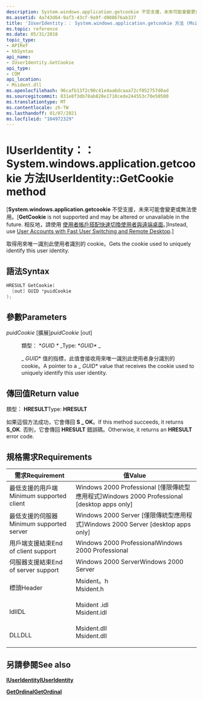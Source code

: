 ```yaml
---
description: System.windows.application.getcookie 不受支援，未來可能會變更或無法使用。 相反地，請使用使用者帳戶搭配快速切換使用者與遠端桌面。
ms.assetid: 4a743d64-9af3-43cf-9a9f-d808676ab337
title: 'IUserIdentity：： System.windows.application.getcookie 方法 (Msident .h) '
ms.topic: reference
ms.date: 05/31/2018
topic_type:
- APIRef
- kbSyntax
api_name:
- IUserIdentity.GetCookie
api_type:
- COM
api_location:
- Msident.dll
ms.openlocfilehash: 96cafb13f2c90c41e4aa6dcaaa72cf052757d0ad
ms.sourcegitcommit: 831e8f3db78ab820e1710cede244553c70e50500
ms.translationtype: MT
ms.contentlocale: zh-TW
ms.lasthandoff: 01/07/2021
ms.locfileid: "104972329"
---
```

# <a name="iuseridentitygetcookie-method"></a><span data-ttu-id="1344b-104">IUserIdentity：： System.windows.application.getcookie 方法</span><span class="sxs-lookup"><span data-stu-id="1344b-104">IUserIdentity::GetCookie method</span></span>

<span data-ttu-id="1344b-105">\[**System.windows.application.getcookie** 不受支援，未來可能會變更或無法使用。</span><span class="sxs-lookup"><span data-stu-id="1344b-105">\[**GetCookie** is not supported and may be altered or unavailable in the future.</span></span> <span data-ttu-id="1344b-106">相反地，請使用 [使用者帳戶搭配快速切換使用者與遠端桌面](fastuserswitching.md)。\]</span><span class="sxs-lookup"><span data-stu-id="1344b-106">Instead, use [User Accounts with Fast User Switching and Remote Desktop](fastuserswitching.md).\]</span></span>

<span data-ttu-id="1344b-107">取得用來唯一識別此使用者識別的 cookie。</span><span class="sxs-lookup"><span data-stu-id="1344b-107">Gets the cookie used to uniquely identify this user identity.</span></span>

## <a name="syntax"></a><span data-ttu-id="1344b-108">語法</span><span class="sxs-lookup"><span data-stu-id="1344b-108">Syntax</span></span>


```C++
HRESULT GetCookie(
  [out] GUID *puidCookie
);
```



## <a name="parameters"></a><span data-ttu-id="1344b-109">參數</span><span class="sxs-lookup"><span data-stu-id="1344b-109">Parameters</span></span>

<dl> <dt>

<span data-ttu-id="1344b-110">*puidCookie* \[擴展\]</span><span class="sxs-lookup"><span data-stu-id="1344b-110">*puidCookie* \[out\]</span></span>
</dt> <dd>

<span data-ttu-id="1344b-111">類型： \**GUID \** _</span><span class="sxs-lookup"><span data-stu-id="1344b-111">Type: \**GUID\** _</span></span>

<span data-ttu-id="1344b-112">_ *GUID*\* 值的指標，此值會接收用來唯一識別此使用者身分識別的 cookie。</span><span class="sxs-lookup"><span data-stu-id="1344b-112">A pointer to a _ *GUID*\* value that receives the cookie used to uniquely identify this user identity.</span></span>

</dd> </dl>

## <a name="return-value"></a><span data-ttu-id="1344b-113">傳回值</span><span class="sxs-lookup"><span data-stu-id="1344b-113">Return value</span></span>

<span data-ttu-id="1344b-114">類型： **HRESULT**</span><span class="sxs-lookup"><span data-stu-id="1344b-114">Type: **HRESULT**</span></span>

<span data-ttu-id="1344b-115">如果這個方法成功，它會傳回 **S \_ OK**。</span><span class="sxs-lookup"><span data-stu-id="1344b-115">If this method succeeds, it returns **S\_OK**.</span></span> <span data-ttu-id="1344b-116">否則，它會傳回 **HRESULT** 錯誤碼。</span><span class="sxs-lookup"><span data-stu-id="1344b-116">Otherwise, it returns an **HRESULT** error code.</span></span>

## <a name="requirements"></a><span data-ttu-id="1344b-117">規格需求</span><span class="sxs-lookup"><span data-stu-id="1344b-117">Requirements</span></span>



| <span data-ttu-id="1344b-118">需求</span><span class="sxs-lookup"><span data-stu-id="1344b-118">Requirement</span></span> | <span data-ttu-id="1344b-119">值</span><span class="sxs-lookup"><span data-stu-id="1344b-119">Value</span></span> |
|-------------------------------------|----------------------------------------------------------------------------------------|
| <span data-ttu-id="1344b-120">最低支援的用戶端</span><span class="sxs-lookup"><span data-stu-id="1344b-120">Minimum supported client</span></span><br/> | <span data-ttu-id="1344b-121">Windows 2000 Professional \[僅限傳統型應用程式\]</span><span class="sxs-lookup"><span data-stu-id="1344b-121">Windows 2000 Professional \[desktop apps only\]</span></span><br/>                             |
| <span data-ttu-id="1344b-122">最低支援的伺服器</span><span class="sxs-lookup"><span data-stu-id="1344b-122">Minimum supported server</span></span><br/> | <span data-ttu-id="1344b-123">Windows 2000 Server \[僅限傳統型應用程式\]</span><span class="sxs-lookup"><span data-stu-id="1344b-123">Windows 2000 Server \[desktop apps only\]</span></span><br/>                                   |
| <span data-ttu-id="1344b-124">用戶端支援結束</span><span class="sxs-lookup"><span data-stu-id="1344b-124">End of client support</span></span><br/>    | <span data-ttu-id="1344b-125">Windows 2000 Professional</span><span class="sxs-lookup"><span data-stu-id="1344b-125">Windows 2000 Professional</span></span><br/>                                                   |
| <span data-ttu-id="1344b-126">伺服器支援結束</span><span class="sxs-lookup"><span data-stu-id="1344b-126">End of server support</span></span><br/>    | <span data-ttu-id="1344b-127">Windows 2000 Server</span><span class="sxs-lookup"><span data-stu-id="1344b-127">Windows 2000 Server</span></span><br/>                                                         |
| <span data-ttu-id="1344b-128">標頭</span><span class="sxs-lookup"><span data-stu-id="1344b-128">Header</span></span><br/>                   | <dl> <span data-ttu-id="1344b-129"><dt>Msident。h</dt></span><span class="sxs-lookup"><span data-stu-id="1344b-129"><dt>Msident.h</dt></span></span> </dl>   |
| <span data-ttu-id="1344b-130">Idl</span><span class="sxs-lookup"><span data-stu-id="1344b-130">IDL</span></span><br/>                      | <dl> <span data-ttu-id="1344b-131"><dt>Msident .idl</dt></span><span class="sxs-lookup"><span data-stu-id="1344b-131"><dt>Msident.idl</dt></span></span> </dl> |
| <span data-ttu-id="1344b-132">DLL</span><span class="sxs-lookup"><span data-stu-id="1344b-132">DLL</span></span><br/>                      | <dl> <span data-ttu-id="1344b-133"><dt>Msident.dll</dt></span><span class="sxs-lookup"><span data-stu-id="1344b-133"><dt>Msident.dll</dt></span></span> </dl> |



## <a name="see-also"></a><span data-ttu-id="1344b-134">另請參閱</span><span class="sxs-lookup"><span data-stu-id="1344b-134">See also</span></span>

<dl> <dt>

[<span data-ttu-id="1344b-135">**IUserIdentity**</span><span class="sxs-lookup"><span data-stu-id="1344b-135">**IUserIdentity**</span></span>](iuseridentity.md)
</dt> <dt>

[<span data-ttu-id="1344b-136">**GetOrdinal**</span><span class="sxs-lookup"><span data-stu-id="1344b-136">**GetOrdinal**</span></span>](iuseridentity2-getordinal.md)
</dt> </dl>

 

 




